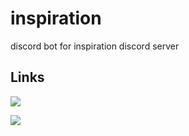 # inspiration
discord bot for inspiration discord server

## Links
![](https://dcbadge.limes.pink/api/shield/606492125122527242)

[![](https://dcbadge.limes.pink/api/server/https://discord.gg/qfbhaSWme3)](https://discord.gg/https://discord.gg/qfbhaSWme3)